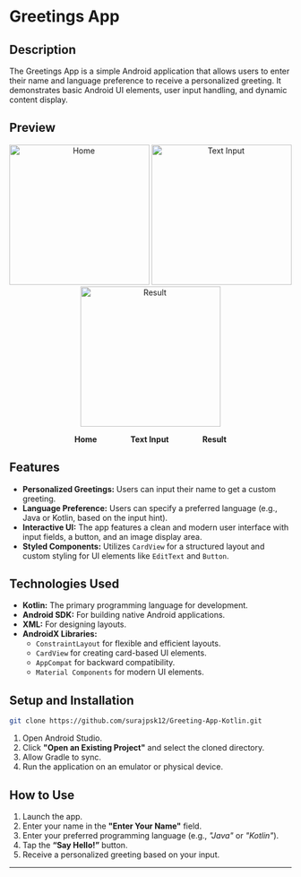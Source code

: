 
# Greetings App

## Description

The Greetings App is a simple Android application that allows users to enter their name and language preference to receive a personalized greeting.
It demonstrates basic Android UI elements, user input handling, and dynamic content display.

## Preview

<p align="center">
  <img src="https://github.com/user-attachments/assets/81b8b91b-3df2-4d6e-86f2-c53925d16662" alt="Home" width="250px"/>
  <img src="https://github.com/user-attachments/assets/73bc79ea-e65e-4fea-8101-b1cd80d03361" alt="Text Input" width="250px"/>
  <img src="https://github.com/user-attachments/assets/59fd7078-6d84-4d65-85fa-ae2f36d9b888" alt="Result" width="250px"/>
</p>

<p align="center">
  <b>Home</b>                                 <b>Text Input</b>                          <b>Result</b>
</p>

## Features

* **Personalized Greetings:** Users can input their name to get a custom greeting.
* **Language Preference:** Users can specify a preferred language (e.g., Java or Kotlin, based on the input hint).
* **Interactive UI:** The app features a clean and modern user interface with input fields, a button, and an image display area.
* **Styled Components:** Utilizes `CardView` for a structured layout and custom styling for UI elements like `EditText` and `Button`.

## Technologies Used

* **Kotlin:** The primary programming language for development.
* **Android SDK:** For building native Android applications.
* **XML:** For designing layouts.
* **AndroidX Libraries:**
  * `ConstraintLayout` for flexible and efficient layouts.
  * `CardView` for creating card-based UI elements.
  * `AppCompat` for backward compatibility.
  * `Material Components` for modern UI elements.

## Setup and Installation

```bash
git clone https://github.com/surajpsk12/Greeting-App-Kotlin.git
````

1. Open Android Studio.
2. Click **"Open an Existing Project"** and select the cloned directory.
3. Allow Gradle to sync.
4. Run the application on an emulator or physical device.

## How to Use

1. Launch the app.
2. Enter your name in the **"Enter Your Name"** field.
3. Enter your preferred programming language (e.g., *"Java"* or *"Kotlin"*).
4. Tap the **“Say Hello!”** button.
5. Receive a personalized greeting based on your input.

---
